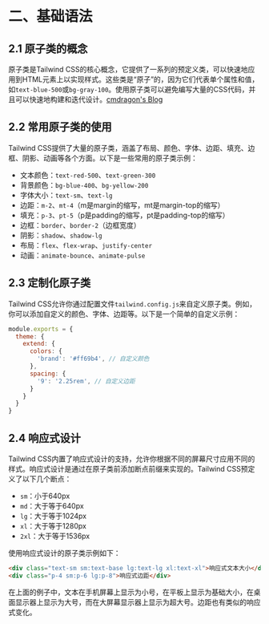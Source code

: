 
# 二、基础语法

## 2.1 原子类的概念

原子类是Tailwind CSS的核心概念，它提供了一系列的预定义类，可以快速地应用到HTML元素上以实现样式。这些类是“原子”的，因为它们代表单个属性和值，如`text-blue-500`或`bg-gray-100`。使用原子类可以避免编写大量的CSS代码，并且可以快速地构建和迭代设计。[cmdragon's Blog](https://link.juejin.cn/?target=https%3A%2F%2Fcmdragon.cn "https://cmdragon.cn")

## 2.2 常用原子类的使用

Tailwind CSS提供了大量的原子类，涵盖了布局、颜色、字体、边距、填充、边框、阴影、动画等各个方面。以下是一些常用的原子类示例：

*   文本颜色：`text-red-500`、`text-green-300`
*   背景颜色：`bg-blue-400`、`bg-yellow-200`
*   字体大小：`text-sm`、`text-lg`
*   边距：`m-2`、`mt-4`（m是margin的缩写，mt是margin-top的缩写）
*   填充：`p-3`、`pt-5`（p是padding的缩写，pt是padding-top的缩写）
*   边框：`border`、`border-2`（边框宽度）
*   阴影：`shadow`、`shadow-lg`
*   布局：`flex`、`flex-wrap`、`justify-center`
*   动画：`animate-bounce`、`animate-pulse`

## 2.3 定制化原子类

Tailwind CSS允许你通过配置文件`tailwind.config.js`来自定义原子类。例如，你可以添加自定义的颜色、字体、边距等。以下是一个简单的自定义示例：

```js
module.exports = {
  theme: {
    extend: {
      colors: {
        'brand': '#ff69b4', // 自定义颜色
      },
      spacing: {
        '9': '2.25rem', // 自定义边距
      }
    }
  }
}
```

## 2.4 响应式设计

Tailwind CSS内置了响应式设计的支持，允许你根据不同的屏幕尺寸应用不同的样式。响应式设计是通过在原子类前添加断点前缀来实现的。Tailwind CSS预定义了以下几个断点：

*   `sm`：小于640px
*   `md`：大于等于640px
*   `lg`：大于等于1024px
*   `xl`：大于等于1280px
*   `2xl`：大于等于1536px

使用响应式设计的原子类示例如下：

```html
<div class="text-sm sm:text-base lg:text-lg xl:text-xl">响应式文本大小</div>
<div class="p-4 sm:p-6 lg:p-8">响应式边距</div>
```

在上面的例子中，文本在手机屏幕上显示为小号，在平板上显示为基础大小，在桌面显示器上显示为大号，而在大屏幕显示器上显示为超大号。边距也有类似的响应式变化。
